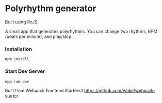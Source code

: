 # Polyrhythm generator

Built using RxJS

A small app that generates polyrhythms. You can change two rhythms, BPM (beats per minute), and play/stop.

### Installation

```
npm install
```

### Start Dev Server

```
npm run dev
```

Built from Webpack Frontend Starterkit
https://github.com/wbkd/webpack-starter

